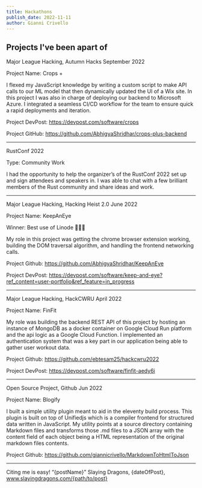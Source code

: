 ```yaml
---
title: Hackathons 
publish_date: 2022-11-11
author: Gianni Crivello
---
```



## Projects I've been apart of

Major League Hacking, Autumn Hacks September 2022

Project Name: Crops +

I flexed my JavaScript knowledge by writing a custom script to make API calls to our ML model that then dynamically updated the UI of a Wix site. In this project I was also in charge of deploying our backend to Microsoft Azure. I integrated a seamless CI/CD workflow for the team to ensure quick a rapid deployments and iteration.

Project DevPost: https://devpost.com/software/crops

Project GitHub: https://github.com/AbhigyaShridhar/crops-plus-backend

---

RustConf 2022 

Type: Community Work

 I had the opportunity to help the organizer’s of the RustConf 2022 set up and sign attendees and speakers in. I was able to chat with a few brilliant members of the Rust community and share ideas and work. 

---
Major League Hacking, Hacking Heist 2.0 June 2022 

Project Name: KeepAnEye 

Winner: Best use of Linode 🎉🎉🎉

My role in this project was getting the chrome browser extension working, building the DOM traversal algorithm, and handling the frontend networking calls.

 Project Github: https://github.com/AbhigyaShridhar/KeepAnEye

 Project DevPost: https://devpost.com/software/keep-and-eye?ref_content=user-portfolio&ref_feature=in_progress 

---

Major League Hacking, HackCWRU April 2022 

Project Name: FinFit

 My role was building the backend REST API of this project by hosting an instance of MongoDB as a docker container on Google Cloud Run platform and the api logic as a Google Cloud Function. I implemented an authentication system that was a key part in our application being able to gather user workout data.

 Project Github: https://github.com/ebtesam25/hackcwru2022

 Project DevPost: https://devpost.com/software/finfit-aedy6i 

---

Open Source Project, Github Jun 2022 

Project Name: Blogify

 I built a simple utility plugin meant to aid in the eleventy build process. This plugin is built on top of Unifiedjs which is a compiler frontend for structured data written in JavaScript. My utility points at a source directory containing Markdown files and transforms those .md files to a JSON array with the content field of each object being a HTML representation of the original markdown files contents.

 Project Github: https://github.com/giannicrivello/MarkdownToHtmlToJson 

---


Citing me is easy!
“{postName}” Slaying Dragons, {dateOfPost}, www.slayingdragons.com/{path/to/post}
